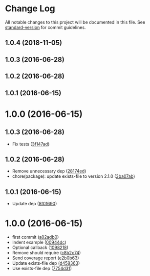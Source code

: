 # Change Log

All notable changes to this project will be documented in this file. See [standard-version](https://github.com/conventional-changelog/standard-version) for commit guidelines.

<a name="1.0.4"></a>
## 1.0.4 (2018-11-05)



<a name="1.0.3"></a>
## 1.0.3 (2016-06-28)



<a name="1.0.2"></a>
## 1.0.2 (2016-06-28)



<a name="1.0.1"></a>
## 1.0.1 (2016-06-15)



<a name="1.0.0"></a>
# 1.0.0 (2016-06-15)



<a name="1.0.3"></a>
## 1.0.3 (2016-06-28)

* Fix tests ([3f147ad](https://github.com/kikobeats/ensure-file/commit/3f147ad))



<a name="1.0.2"></a>
## 1.0.2 (2016-06-28)

* Remove unnecessary dep ([28174ed](https://github.com/kikobeats/ensure-file/commit/28174ed))
* chore(package): update exists-file to version 2.1.0 ([3ba07ab](https://github.com/kikobeats/ensure-file/commit/3ba07ab))



<a name="1.0.1"></a>
## 1.0.1 (2016-06-15)

* Update dep ([8f0f690](https://github.com/kikobeats/ensure-file/commit/8f0f690))



<a name="1.0.0"></a>
# 1.0.0 (2016-06-15)

* first commit ([a02adb0](https://github.com/kikobeats/ensure-file/commit/a02adb0))
* Indent example ([00944dc](https://github.com/kikobeats/ensure-file/commit/00944dc))
* Optional callback ([1098218](https://github.com/kikobeats/ensure-file/commit/1098218))
* Remove should require ([c8b2c74](https://github.com/kikobeats/ensure-file/commit/c8b2c74))
* Send coverage report ([e2b0b63](https://github.com/kikobeats/ensure-file/commit/e2b0b63))
* Update exists-file dep ([d458363](https://github.com/kikobeats/ensure-file/commit/d458363))
* Use exists-file dep ([7754d31](https://github.com/kikobeats/ensure-file/commit/7754d31))
